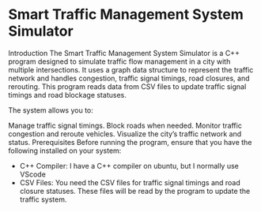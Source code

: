 # Smart Traffic Management System Simulator
Introduction
The Smart Traffic Management System Simulator is a C++ program designed to simulate traffic flow management in a city with multiple intersections. It uses a graph data structure to represent the traffic network and handles congestion, traffic signal timings, road closures, and rerouting. This program reads data from CSV files to update traffic signal timings and road blockage statuses.

The system allows you to:

Manage traffic signal timings.
Block roads when needed.
Monitor traffic congestion and reroute vehicles.
Visualize the city’s traffic network and status.
Prerequisites
Before running the program, ensure that you have the following installed on your system:

- C++ Compiler: I have a C++ compiler on ubuntu, but I normally use VScode
- CSV Files: You need the CSV files for traffic signal timings and road closure statuses. These files will be read by the program to update the traffic system.
